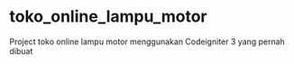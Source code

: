 # toko_online_lampu_motor
Project toko online lampu motor menggunakan Codeigniter 3 yang pernah dibuat
